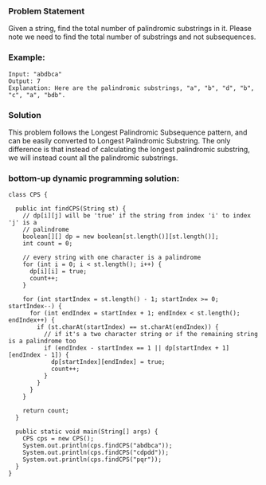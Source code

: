 ### Problem Statement
Given a string, find the total number of palindromic substrings in it. Please note we need to find the total number 
of substrings and not subsequences.

### Example:
```
Input: "abdbca"
Output: 7
Explanation: Here are the palindromic substrings, "a", "b", "d", "b", "c", "a", "bdb".
```

### Solution
This problem follows the Longest Palindromic Subsequence pattern, and can be easily converted to Longest Palindromic
Substring. The only difference is that instead of calculating the longest palindromic substring, we will instead count
all the palindromic substrings.

### bottom-up dynamic programming solution:

```
class CPS {

  public int findCPS(String st) {
    // dp[i][j] will be 'true' if the string from index 'i' to index 'j' is a
    // palindrome
    boolean[][] dp = new boolean[st.length()][st.length()];
    int count = 0;

    // every string with one character is a palindrome
    for (int i = 0; i < st.length(); i++) {
      dp[i][i] = true;
      count++;
    }

    for (int startIndex = st.length() - 1; startIndex >= 0; startIndex--) {
      for (int endIndex = startIndex + 1; endIndex < st.length(); endIndex++) {
        if (st.charAt(startIndex) == st.charAt(endIndex)) {
          // if it's a two character string or if the remaining string is a palindrome too
          if (endIndex - startIndex == 1 || dp[startIndex + 1][endIndex - 1]) {
            dp[startIndex][endIndex] = true;
            count++;
          }
        }
      }
    }

    return count;
  }

  public static void main(String[] args) {
    CPS cps = new CPS();
    System.out.println(cps.findCPS("abdbca"));
    System.out.println(cps.findCPS("cdpdd"));
    System.out.println(cps.findCPS("pqr"));
  }
}
```


